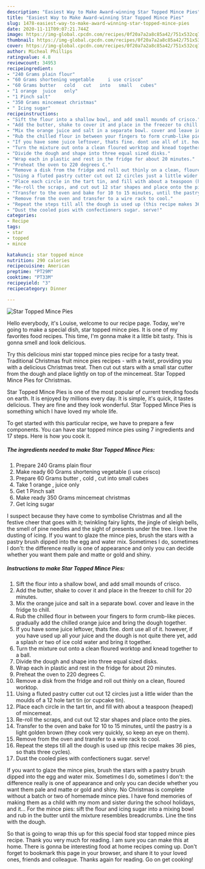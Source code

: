 ```yaml
---
description: "Easiest Way to Make Award-winning Star Topped Mince Pies"
title: "Easiest Way to Make Award-winning Star Topped Mince Pies"
slug: 1478-easiest-way-to-make-award-winning-star-topped-mince-pies
date: 2020-11-11T09:07:21.744Z
image: https://img-global.cpcdn.com/recipes/0f20a7a2a8c85a42/751x532cq70/star-topped-mince-pies-recipe-main-photo.jpg
thumbnail: https://img-global.cpcdn.com/recipes/0f20a7a2a8c85a42/751x532cq70/star-topped-mince-pies-recipe-main-photo.jpg
cover: https://img-global.cpcdn.com/recipes/0f20a7a2a8c85a42/751x532cq70/star-topped-mince-pies-recipe-main-photo.jpg
author: Micheal Phillips
ratingvalue: 4.8
reviewcount: 34953
recipeingredient:
- "240 Grams plain flour"
- "60 Grams shortening vegetable     i use crisco"
- "60 Grams butter   cold   cut   into   small   cubes"
- "1 orange  juice   only"
- "1 Pinch salt"
- "350 Grams mincemeat christmas"
- " Icing sugar"
recipeinstructions:
- "Sift the flour into a shallow bowl, and add small mounds of crisco."
- "Add the butter, shake to cover it and place in the freezer to chill for 20 minutes."
- "Mix the orange juice and salt in a separate bowl. cover and leave in the fridge to chill."
- "Rub the chilled flour in between your fingers to form crumb-like pieces. gradually add the chilled orange juice and bring the dough together."
- "If you have some juice leftover, thats fine. dont use all of it. however, if you have used up all your juice and the dough is not quite there yet, add a splash or two of ice cold water and bring it together."
- "Turn the mixture out onto a clean floured worktop and knead together to a ball."
- "Divide the dough and shape into three equal sized disks."
- "Wrap each in plastic and rest in the fridge for about 20 minutes."
- "Preheat the oven to 220 degrees C."
- "Remove a disk from the fridge and roll out thinly on a clean, floured worktop."
- "Using a fluted pastry cutter cut out 12 circles just a little wider than the moulds of a 12 hole tart tin (or cupcake tin)."
- "Place each circle in the tart tin, and fill with about a teaspoon (heaped) of mincemeat."
- "Re-roll the scraps, and cut out 12 star shapes and place onto the pies."
- "Transfer to the oven and bake for 10 to 15 minutes, until the pastry is a light golden brown (they cook very quickly, so keep an eye on them)."
- "Remove from the oven and transfer to a wire rack to cool."
- "Repeat the steps till all the dough is used up (this recipe makes 36 pies, so thats three cycles)."
- "Dust the cooled pies with confectioners sugar. serve!"
categories:
- Recipe
tags:
- star
- topped
- mince

katakunci: star topped mince 
nutrition: 290 calories
recipecuisine: American
preptime: "PT29M"
cooktime: "PT33M"
recipeyield: "3"
recipecategory: Dinner

---
```



![Star Topped Mince Pies](https://img-global.cpcdn.com/recipes/0f20a7a2a8c85a42/751x532cq70/star-topped-mince-pies-recipe-main-photo.jpg)

Hello everybody, it's Louise, welcome to our recipe page. Today, we're going to make a special dish, star topped mince pies. It is one of my favorites food recipes. This time, I'm gonna make it a little bit tasty. This is gonna smell and look delicious.

Try this delicious mini star topped mince pies recipe for a tasty treat. Traditional Christmas fruit mince pies recipes - with a twist, providing you with a delicious Christmas treat. Then cut out stars with a small star cutter from the dough and place lightly on top of the mincemeat. Star Topped Mince Pies for Christmas.

Star Topped Mince Pies is one of the most popular of current trending foods on earth. It is enjoyed by millions every day. It is simple, it's quick, it tastes delicious. They are fine and they look wonderful. Star Topped Mince Pies is something which I have loved my whole life.


To get started with this particular recipe, we have to prepare a few components. You can have star topped mince pies using 7 ingredients and 17 steps. Here is how you cook it.

<!--inarticleads1-->

##### The ingredients needed to make Star Topped Mince Pies:

1. Prepare 240 Grams plain flour
1. Make ready 60 Grams shortening vegetable     (i use crisco)
1. Prepare 60 Grams butter ,  cold ,  cut   into   small   cubes
1. Take 1 orange , juice   only
1. Get 1 Pinch salt
1. Make ready 350 Grams mincemeat christmas
1. Get  Icing sugar


I suspect because they have come to symbolise Christmas and all the festive cheer that goes with it; twinkling fairy lights, the jingle of sleigh bells, the smell of pine needles and the sight of presents under the tree. I love the dusting of icing. If you want to glaze the mince pies, brush the stars with a pastry brush dipped into the egg and water mix. Sometimes I do, sometimes I don&#39;t: the difference really is one of appearance and only you can decide whether you want them pale and matte or gold and shiny. 

<!--inarticleads2-->

##### Instructions to make Star Topped Mince Pies:

1. Sift the flour into a shallow bowl, and add small mounds of crisco.
1. Add the butter, shake to cover it and place in the freezer to chill for 20 minutes.
1. Mix the orange juice and salt in a separate bowl. cover and leave in the fridge to chill.
1. Rub the chilled flour in between your fingers to form crumb-like pieces. gradually add the chilled orange juice and bring the dough together.
1. If you have some juice leftover, thats fine. dont use all of it. however, if you have used up all your juice and the dough is not quite there yet, add a splash or two of ice cold water and bring it together.
1. Turn the mixture out onto a clean floured worktop and knead together to a ball.
1. Divide the dough and shape into three equal sized disks.
1. Wrap each in plastic and rest in the fridge for about 20 minutes.
1. Preheat the oven to 220 degrees C.
1. Remove a disk from the fridge and roll out thinly on a clean, floured worktop.
1. Using a fluted pastry cutter cut out 12 circles just a little wider than the moulds of a 12 hole tart tin (or cupcake tin).
1. Place each circle in the tart tin, and fill with about a teaspoon (heaped) of mincemeat.
1. Re-roll the scraps, and cut out 12 star shapes and place onto the pies.
1. Transfer to the oven and bake for 10 to 15 minutes, until the pastry is a light golden brown (they cook very quickly, so keep an eye on them).
1. Remove from the oven and transfer to a wire rack to cool.
1. Repeat the steps till all the dough is used up (this recipe makes 36 pies, so thats three cycles).
1. Dust the cooled pies with confectioners sugar. serve!


If you want to glaze the mince pies, brush the stars with a pastry brush dipped into the egg and water mix. Sometimes I do, sometimes I don&#39;t: the difference really is one of appearance and only you can decide whether you want them pale and matte or gold and shiny. No Christmas is complete without a batch or two of homemade mince pies. I have fond memories of making them as a child with my mom and sister during the school holidays, and it… For the mince pies: sift the flour and icing sugar into a mixing bowl and rub in the butter until the mixture resembles breadcrumbs. Line the tins with the dough. 

So that is going to wrap this up for this special food star topped mince pies recipe. Thank you very much for reading. I am sure you can make this at home. There is gonna be interesting food at home recipes coming up. Don't forget to bookmark this page in your browser, and share it to your loved ones, friends and colleague. Thanks again for reading. Go on get cooking!
